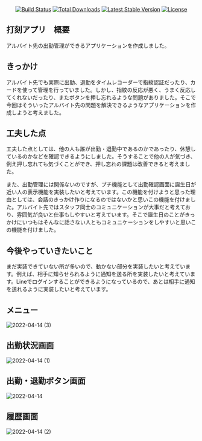 <p align="center">
<a href="https://travis-ci.org/laravel/framework"><img src="https://travis-ci.org/laravel/framework.svg" alt="Build Status"></a>
<a href="https://packagist.org/packages/laravel/framework"><img src="https://poser.pugx.org/laravel/framework/d/total.svg" alt="Total Downloads"></a>
<a href="https://packagist.org/packages/laravel/framework"><img src="https://poser.pugx.org/laravel/framework/v/stable.svg" alt="Latest Stable Version"></a>
<a href="https://packagist.org/packages/laravel/framework"><img src="https://poser.pugx.org/laravel/framework/license.svg" alt="License"></a>
</p>

## 打刻アプリ　概要

アルバイト先の出勤管理ができるアプリケーションを作成しました。

## きっかけ

アルバイト先でも実際に出勤、退勤をタイムレコーダーで指紋認証だったり、カードを使って管理を行っていました。しかし、指紋の反応が悪く、うまく反応してくれないだったり、またボタンを押し忘れるような問題がありました。そこで今回はそういったアルバイト先の問題を解決できるようなアプリケーションを作成しようと考えました。

## 工夫した点

工夫した点としては、他の人も誰が出勤・退勤中であるのかであったり、休憩しているのかなどを確認できるようにしました。そうすることで他の人が気づき、例え押し忘れても気づくことができ、押し忘れの課題は改善できると考えました。

また、出勤管理には関係ないのですが、プチ機能として出勤確認画面に誕生日が近い人の表示機能を実装したいと考えています。この機能を付けようと思った理由としては、会話のきっかけ作りになるのではないかと思いこの機能を付けました。アルバイト先ではスタッフ同士のコミュニケーションが大事だと考えており、雰囲気が良いと仕事もしやすいと考えています。そこで誕生日のことがきっかけにいつもはそんなに話さない人ともコミュニケーションをしやすいと思いこの機能を付けました。

## 今後やっていきたいこと

まだ実装できていない所が多いので、動かない部分を実装したいと考えています。例えば、相手に知らせられるように通知を送る所を実装したいと考えています。Lineでログインすることができるようになっているので、あとは相手に通知を送れるように実装したいと考えています。

## メニュー
![2022-04-14 (3)](https://user-images.githubusercontent.com/90757398/163410040-1a007492-8244-490a-8185-d39c1697da25.png)

## 出勤状況画面
![2022-04-14 (1)](https://user-images.githubusercontent.com/90757398/163409237-cbac4bc2-d43e-4073-8cff-2817fc3779a7.png)

## 出勤・退勤ボタン画面
![2022-04-14](https://user-images.githubusercontent.com/90757398/163409719-d30f090a-1134-48b4-8041-122bea84eecc.png)

## 履歴画面
![2022-04-14 (2)](https://user-images.githubusercontent.com/90757398/163409881-8a0154cc-6503-4fa2-8fb6-ba18dfab142a.png)
